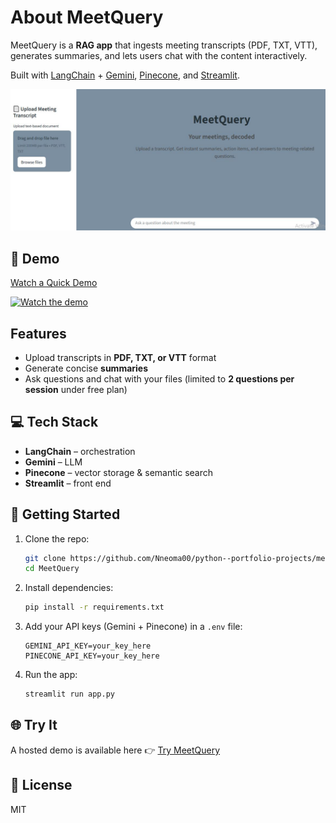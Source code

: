 
# About MeetQuery  

MeetQuery is a **RAG app** that ingests meeting transcripts (PDF, TXT, VTT), generates summaries, and lets users chat with the content interactively.  

Built with [LangChain](https://www.langchain.com/) + [Gemini](https://ai.google/), [Pinecone](https://www.pinecone.io/), and [Streamlit](https://streamlit.io/). 


![MeetQuery UI](https://raw.githubusercontent.com/Nneoma00/python--portfolio-projects/main/demos/meetquery-ui.JPG)


## 🎥 Demo
[Watch a Quick Demo](https://www.youtube.com/watch?v=H2H9VQeocCshttps://youtu.be/H2H9VQeocCs)


[![Watch the demo](https://img.youtube.com/vi/H2H9VQeocCs/0.jpg)](https://www.youtube.com/watch?v=H2H9VQeocCs)


## Features
- Upload transcripts in **PDF, TXT, or VTT** format  
- Generate concise **summaries**  
- Ask questions and chat with your files (limited to **2 questions per session** under free plan)  


## 💻 Tech Stack
- **LangChain** – orchestration  
- **Gemini** – LLM  
- **Pinecone** – vector storage & semantic search  
- **Streamlit** – front end  


## 🚀 Getting Started

1. Clone the repo:  
   ```bash
   git clone https://github.com/Nneoma00/python--portfolio-projects/meetQuery.git
   cd MeetQuery
    ```

2. Install dependencies:

   ```bash
   pip install -r requirements.txt
   ```

3. Add your API keys (Gemini + Pinecone) in a `.env` file:

   ```
   GEMINI_API_KEY=your_key_here
   PINECONE_API_KEY=your_key_here
   ```

4. Run the app:

   ```bash
   streamlit run app.py
   ```

## 🌐 Try It

A hosted demo is available here 👉 [Try MeetQuery](https://meetquery.streamlit.app/)

## 📜 License

MIT

